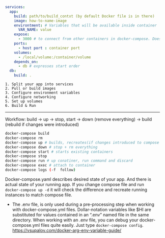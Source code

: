 ``` yaml
services:
  app:
    build: path/to/build_contxt (by default Docker file is in there)
    image: how-to-name-image
    environtment: # Variables that will be available inside container
      VAR_NAME: value
    expose:
      - 3000 # to connect from other containers in docker-compose. Does not get mapped to host port.
    ports:
      - host port : container port
    volumes:
      - /local/volume:/container/volume
    depends_on:
      - db # expresses start order
  db:
    build: .

```
```
1. Split your app into services
2. Pull or build images
3. Configure environment variables
4. Configure networking
5. Set up volumes
6. Build & Run
```
---
Workflow: build -> up -> stop, start -> down (remove everything) -> build (rebuild if changes were introduced)
``` bash
docker-compose build
docker-compose rm
docker-compose up # builds, recreates(if changes introduced to compose file), runs, attaches 
docker-compose down # stop + rm everything
docker-compose start # starts existing containers
docker-compose stop
docker-compose run # up conatiner, run command and discard
docker-compose exec # attach to container
docker-compose logs (-f  follow)
```

Docker-compose.yaml describes desired state of your app. And there is actual state of your running app. If you change compose file and run `docker-compose up -d` it will check the difference and recreate running instances to match compose file.
  - The .env file, is only used during a pre-processing step when working with docker-compose.yml files. Dollar-notation variables like $HI are substituted for values contained in an “.env” named file in the same directory. When working with an .env file, you can debug your docker-compose.yml files quite easily. Just type `docker-compose config`.  
  https://vsupalov.com/docker-arg-env-variable-guide/      

